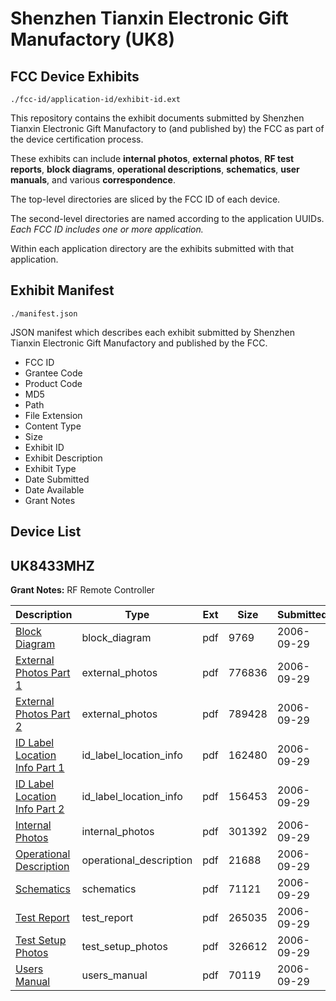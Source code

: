# Shenzhen Tianxin Electronic Gift Manufactory (UK8)
## FCC Device Exhibits

```
./fcc-id/application-id/exhibit-id.ext
```

This repository contains the exhibit documents submitted by Shenzhen Tianxin Electronic Gift Manufactory to (and published by) the FCC as part of the device certification process.

These exhibits can include **internal photos**, **external photos**, **RF test reports**, **block diagrams**, **operational descriptions**, **schematics**, **user manuals**, and various **correspondence**.

The top-level directories are sliced by the FCC ID of each device.

The second-level directories are named according to the application UUIDs. *Each FCC ID includes one or more application.*

Within each application directory are the exhibits submitted with that application. 

## Exhibit Manifest

```
./manifest.json
```

JSON manifest which describes each exhibit submitted by Shenzhen Tianxin Electronic Gift Manufactory and published by the FCC.

- FCC ID
- Grantee Code
- Product Code
- MD5
- Path
- File Extension
- Content Type
- Size
- Exhibit ID
- Exhibit Description
- Exhibit Type
- Date Submitted
- Date Available
- Grant Notes

## Device List
## UK8433MHZ
**Grant Notes:** RF Remote Controller

| Description | Type | Ext | Size | Submitted | Available |
| ----------- | ---- | --- | ---- | --------- | --------- |
| [Block Diagram](UK8433MHZ/08270ea9755ac81ca8a9614598117ee9/710648.pdf) | block_diagram | pdf | 9769 | 2006-09-29 | 2006-09-29 |
| [External Photos Part 1](UK8433MHZ/08270ea9755ac81ca8a9614598117ee9/710654.pdf) | external_photos | pdf | 776836 | 2006-09-29 | 2006-09-29 |
| [External Photos Part 2](UK8433MHZ/08270ea9755ac81ca8a9614598117ee9/710656.pdf) | external_photos | pdf | 789428 | 2006-09-29 | 2006-09-29 |
| [ID Label Location Info Part 1](UK8433MHZ/08270ea9755ac81ca8a9614598117ee9/710650.pdf) | id_label_location_info | pdf | 162480 | 2006-09-29 | 2006-09-29 |
| [ID Label Location Info Part 2](UK8433MHZ/08270ea9755ac81ca8a9614598117ee9/710651.pdf) | id_label_location_info | pdf | 156453 | 2006-09-29 | 2006-09-29 |
| [Internal Photos](UK8433MHZ/08270ea9755ac81ca8a9614598117ee9/710655.pdf) | internal_photos | pdf | 301392 | 2006-09-29 | 2006-09-29 |
| [Operational Description](UK8433MHZ/08270ea9755ac81ca8a9614598117ee9/710652.pdf) | operational_description | pdf | 21688 | 2006-09-29 | 2006-09-29 |
| [Schematics](UK8433MHZ/08270ea9755ac81ca8a9614598117ee9/710649.pdf) | schematics | pdf | 71121 | 2006-09-29 | 2006-09-29 |
| [Test Report](UK8433MHZ/08270ea9755ac81ca8a9614598117ee9/710647.pdf) | test_report | pdf | 265035 | 2006-09-29 | 2006-09-29 |
| [Test Setup Photos](UK8433MHZ/08270ea9755ac81ca8a9614598117ee9/710653.pdf) | test_setup_photos | pdf | 326612 | 2006-09-29 | 2006-09-29 |
| [Users Manual](UK8433MHZ/08270ea9755ac81ca8a9614598117ee9/710657.pdf) | users_manual | pdf | 70119 | 2006-09-29 | 2006-09-29 |

